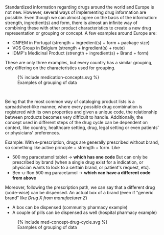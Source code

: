 Standardized information regarding drugs around the world and Europe is not new. However, several ways of implementing drug information are possible. Even though we can almost agree on the basis of the information: strength, ingredient(s) and form, there is almost an infinite way of combining these with other product characteristics to create a new drug representation or grouping or concept. A few examples around Europe are:
- CNPEM in Portugal (strength + ingredient(s) + form + package size)
- VOS Group in Belgium (strength + ingredient(s) + route)
- IDMP's Medicinal Product (strength + ingredient(s) + Brand + form)

These are only three examples, but every country has a similar grouping, only differing on the characteristics used for grouping.

<figure>
{% include medication-concepts.svg %}
<figcaption>Examples of grouping of data</figcaption> 

</figure>
<br clear="all"/>


Being that the most common way of cataloging product lists is a spreadsheet-like manner, where every possible drug combination is registered with its own properties and given a unique code, the relationship between products becomes very difficult to handle. Additionally, the concept used in different steps of the drug cycle can be dependent on context, like country, healthcare setting, drug, legal setting or even patients' or physicians' preferences.

Example: With e-prescription, drugs are generally prescribed without brand, so something like active principle + strength + form. Like 
* 500 mg paracetamol tablet -> **which has one code**
But can only be prescribed by brand (when a single drug exist for a indication, or physician wants to lock to a certain brand, or patient's request, etc).
* Ben-u-Ron 500 mg paracetamol -> **which can have a different code from above**

Moreover, following the prescription path, we can say that a different drug (code-wise) can be dispensed. An actual box of a brand (even if "generic brand" like *Drug X from manufacturer Z*)
* A box can be dispensed (community pharmacy example)
* A couple of pills can be dispensed as well (hospital pharmacy example)
  
<figure>
{% include med-concept-drug-cycle.svg %}
<figcaption>Examples of grouping of data</figcaption> 

</figure>